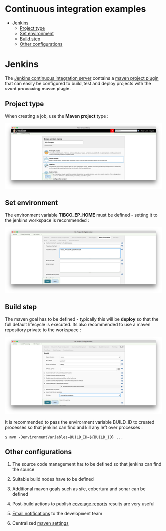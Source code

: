 # Continuous integration examples

* [Jenkins](#jenkins)
    * [Project type](#project-type)
    * [Set environment](#set-environment)
    * [Build step](#build-step)
    * [Other configurations](#other-configurations)

<a name="jenkins"></a>

# Jenkins

The [Jenkins continuous integration server](https://jenkins-ci.org/) contains
a [maven project plugin](https://wiki.jenkins-ci.org/display/JENKINS/Maven+Project+Plugin)
that can easily be configured to build, test and deploy
projects with the event processing maven plugin.

<a name="project-type"></a>

## Project type

  When creating a job, use the **Maven project** type :

![Jenkins new project](images/jenkins-new-project.png)

<a name="set-environment"></a>

## Set environment

The environment variable **TIBCO_EP_HOME** must be defined - setting it to the 
jenkins workspace is recommended :

![Jenkins environment](images/jenkins-env.png)

<a name="build-step"></a>

## Build step

The maven goal has to be defined - typically this will be **deploy** so that
the full default lifecycle is executed.  Its also recommended to use a 
maven repository private to the workspace :

![Jenkins build](images/jenkins-build.png)

It is recommended to pass the environment variable BUILD_ID to created processes
so that jenkins can find and kill any left over processes :

``` shell
$ mvn -DenvironmentVariables=BUILD_ID=${BUILD_ID} ...
```

<a name="other-configurations"></a>

## Other configurations

1. The source code management has to be defined so that jenkins
can find the source

2. Suitable build nodes have to be defined

3. Additional maven goals such as site, cobertura and sonar can be defined

4. Post-build actions to publish [coverage reports](https://wiki.jenkins-ci.org/display/JENKINS/Cobertura+Plugin)
  results are very useful

5. [Email notifications](https://wiki.jenkins-ci.org/display/JENKINS/Email-ext+plugin) 
to the development team

6. Centralized [maven settings](https://wiki.jenkins-ci.org/display/JENKINS/Config+File+Provider+Plugin)
